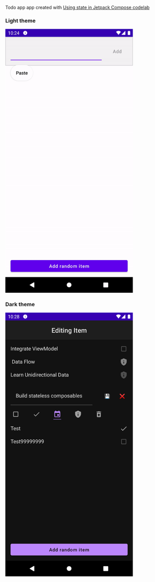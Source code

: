 Todo app app created with [Using state in Jetpack Compose codelab](https://developer.android.com/codelabs/jetpack-compose-state)

### Light theme
<img src="images/light.gif" alt="App screenshot - light theme" width="400"/>

### Dark theme
<img src="images/dark.png" alt="App screenshot - dark theme" width="400"/>
